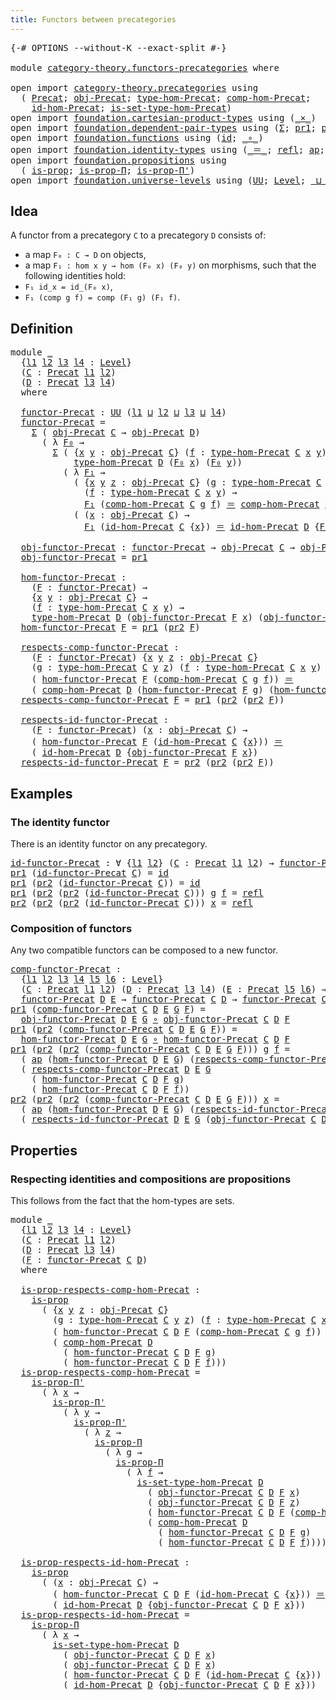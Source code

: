 ```yaml
---
title: Functors between precategories
---
```


<pre class="Agda"><a id="56" class="Symbol">{-#</a> <a id="60" class="Keyword">OPTIONS</a> <a id="68" class="Pragma">--without-K</a> <a id="80" class="Pragma">--exact-split</a> <a id="94" class="Symbol">#-}</a>

<a id="99" class="Keyword">module</a> <a id="106" href="category-theory.functors-precategories.html" class="Module">category-theory.functors-precategories</a> <a id="145" class="Keyword">where</a>

<a id="152" class="Keyword">open</a> <a id="157" class="Keyword">import</a> <a id="164" href="category-theory.precategories.html" class="Module">category-theory.precategories</a> <a id="194" class="Keyword">using</a>
  <a id="202" class="Symbol">(</a> <a id="204" href="category-theory.precategories.html#2237" class="Function">Precat</a><a id="210" class="Symbol">;</a> <a id="212" href="category-theory.precategories.html#2550" class="Function">obj-Precat</a><a id="222" class="Symbol">;</a> <a id="224" href="category-theory.precategories.html#2669" class="Function">type-hom-Precat</a><a id="239" class="Symbol">;</a> <a id="241" href="category-theory.precategories.html#3051" class="Function">comp-hom-Precat</a><a id="256" class="Symbol">;</a>
    <a id="262" href="category-theory.precategories.html#3826" class="Function">id-hom-Precat</a><a id="275" class="Symbol">;</a> <a id="277" href="category-theory.precategories.html#2767" class="Function">is-set-type-hom-Precat</a><a id="299" class="Symbol">)</a>
<a id="301" class="Keyword">open</a> <a id="306" class="Keyword">import</a> <a id="313" href="foundation.cartesian-product-types.html" class="Module">foundation.cartesian-product-types</a> <a id="348" class="Keyword">using</a> <a id="354" class="Symbol">(</a><a id="355" href="foundation-core.cartesian-product-types.html#590" class="Function Operator">_×_</a><a id="358" class="Symbol">)</a>
<a id="360" class="Keyword">open</a> <a id="365" class="Keyword">import</a> <a id="372" href="foundation.dependent-pair-types.html" class="Module">foundation.dependent-pair-types</a> <a id="404" class="Keyword">using</a> <a id="410" class="Symbol">(</a><a id="411" href="foundation-core.dependent-pair-types.html#515" class="Record">Σ</a><a id="412" class="Symbol">;</a> <a id="414" href="foundation-core.dependent-pair-types.html#605" class="Field">pr1</a><a id="417" class="Symbol">;</a> <a id="419" href="foundation-core.dependent-pair-types.html#617" class="Field">pr2</a><a id="422" class="Symbol">)</a>
<a id="424" class="Keyword">open</a> <a id="429" class="Keyword">import</a> <a id="436" href="foundation.functions.html" class="Module">foundation.functions</a> <a id="457" class="Keyword">using</a> <a id="463" class="Symbol">(</a><a id="464" href="foundation-core.functions.html#322" class="Function">id</a><a id="466" class="Symbol">;</a> <a id="468" href="foundation-core.functions.html#420" class="Function Operator">_∘_</a><a id="471" class="Symbol">)</a>
<a id="473" class="Keyword">open</a> <a id="478" class="Keyword">import</a> <a id="485" href="foundation.identity-types.html" class="Module">foundation.identity-types</a> <a id="511" class="Keyword">using</a> <a id="517" class="Symbol">(</a><a id="518" href="foundation-core.identity-types.html#1865" class="Function Operator">_＝_</a><a id="521" class="Symbol">;</a> <a id="523" href="foundation-core.identity-types.html#1820" class="InductiveConstructor">refl</a><a id="527" class="Symbol">;</a> <a id="529" href="foundation-core.identity-types.html#4003" class="Function">ap</a><a id="531" class="Symbol">;</a> <a id="533" href="foundation-core.identity-types.html#2425" class="Function Operator">_∙_</a><a id="536" class="Symbol">)</a>
<a id="538" class="Keyword">open</a> <a id="543" class="Keyword">import</a> <a id="550" href="foundation.propositions.html" class="Module">foundation.propositions</a> <a id="574" class="Keyword">using</a>
  <a id="582" class="Symbol">(</a> <a id="584" href="foundation-core.propositions.html#1309" class="Function">is-prop</a><a id="591" class="Symbol">;</a> <a id="593" href="foundation-core.propositions.html#6158" class="Function">is-prop-Π</a><a id="602" class="Symbol">;</a> <a id="604" href="foundation-core.propositions.html#6919" class="Function">is-prop-Π&#39;</a><a id="614" class="Symbol">)</a>
<a id="616" class="Keyword">open</a> <a id="621" class="Keyword">import</a> <a id="628" href="foundation.universe-levels.html" class="Module">foundation.universe-levels</a> <a id="655" class="Keyword">using</a> <a id="661" class="Symbol">(</a><a id="662" href="foundation-core.universe-levels.html#235" class="Primitive">UU</a><a id="664" class="Symbol">;</a> <a id="666" href="Agda.Primitive.html#597" class="Postulate">Level</a><a id="671" class="Symbol">;</a> <a id="673" href="Agda.Primitive.html#810" class="Primitive Operator">_⊔_</a><a id="676" class="Symbol">)</a>
</pre>
## Idea

A functor from a precategory `C` to a precategory `D` consists of:
- a map `F₀ : C → D` on objects,
- a map `F₁ : hom x y → hom (F₀ x) (F₀ y)` on morphisms,
such that the following identities hold:
- `F₁ id_x = id_(F₀ x)`,
- `F₁ (comp g f) = comp (F₁ g) (F₁ f)`.

## Definition

<pre class="Agda"><a id="979" class="Keyword">module</a> <a id="986" href="category-theory.functors-precategories.html#986" class="Module">_</a>
  <a id="990" class="Symbol">{</a><a id="991" href="category-theory.functors-precategories.html#991" class="Bound">l1</a> <a id="994" href="category-theory.functors-precategories.html#994" class="Bound">l2</a> <a id="997" href="category-theory.functors-precategories.html#997" class="Bound">l3</a> <a id="1000" href="category-theory.functors-precategories.html#1000" class="Bound">l4</a> <a id="1003" class="Symbol">:</a> <a id="1005" href="Agda.Primitive.html#597" class="Postulate">Level</a><a id="1010" class="Symbol">}</a>
  <a id="1014" class="Symbol">(</a><a id="1015" href="category-theory.functors-precategories.html#1015" class="Bound">C</a> <a id="1017" class="Symbol">:</a> <a id="1019" href="category-theory.precategories.html#2237" class="Function">Precat</a> <a id="1026" href="category-theory.functors-precategories.html#991" class="Bound">l1</a> <a id="1029" href="category-theory.functors-precategories.html#994" class="Bound">l2</a><a id="1031" class="Symbol">)</a>
  <a id="1035" class="Symbol">(</a><a id="1036" href="category-theory.functors-precategories.html#1036" class="Bound">D</a> <a id="1038" class="Symbol">:</a> <a id="1040" href="category-theory.precategories.html#2237" class="Function">Precat</a> <a id="1047" href="category-theory.functors-precategories.html#997" class="Bound">l3</a> <a id="1050" href="category-theory.functors-precategories.html#1000" class="Bound">l4</a><a id="1052" class="Symbol">)</a>
  <a id="1056" class="Keyword">where</a>

  <a id="1065" href="category-theory.functors-precategories.html#1065" class="Function">functor-Precat</a> <a id="1080" class="Symbol">:</a> <a id="1082" href="foundation-core.universe-levels.html#235" class="Primitive">UU</a> <a id="1085" class="Symbol">(</a><a id="1086" href="category-theory.functors-precategories.html#991" class="Bound">l1</a> <a id="1089" href="Agda.Primitive.html#810" class="Primitive Operator">⊔</a> <a id="1091" href="category-theory.functors-precategories.html#994" class="Bound">l2</a> <a id="1094" href="Agda.Primitive.html#810" class="Primitive Operator">⊔</a> <a id="1096" href="category-theory.functors-precategories.html#997" class="Bound">l3</a> <a id="1099" href="Agda.Primitive.html#810" class="Primitive Operator">⊔</a> <a id="1101" href="category-theory.functors-precategories.html#1000" class="Bound">l4</a><a id="1103" class="Symbol">)</a>
  <a id="1107" href="category-theory.functors-precategories.html#1065" class="Function">functor-Precat</a> <a id="1122" class="Symbol">=</a>
    <a id="1128" href="foundation-core.dependent-pair-types.html#515" class="Record">Σ</a> <a id="1130" class="Symbol">(</a> <a id="1132" href="category-theory.precategories.html#2550" class="Function">obj-Precat</a> <a id="1143" href="category-theory.functors-precategories.html#1015" class="Bound">C</a> <a id="1145" class="Symbol">→</a> <a id="1147" href="category-theory.precategories.html#2550" class="Function">obj-Precat</a> <a id="1158" href="category-theory.functors-precategories.html#1036" class="Bound">D</a><a id="1159" class="Symbol">)</a>
      <a id="1167" class="Symbol">(</a> <a id="1169" class="Symbol">λ</a> <a id="1171" href="category-theory.functors-precategories.html#1171" class="Bound">F₀</a> <a id="1174" class="Symbol">→</a>
        <a id="1184" href="foundation-core.dependent-pair-types.html#515" class="Record">Σ</a> <a id="1186" class="Symbol">(</a> <a id="1188" class="Symbol">{</a><a id="1189" href="category-theory.functors-precategories.html#1189" class="Bound">x</a> <a id="1191" href="category-theory.functors-precategories.html#1191" class="Bound">y</a> <a id="1193" class="Symbol">:</a> <a id="1195" href="category-theory.precategories.html#2550" class="Function">obj-Precat</a> <a id="1206" href="category-theory.functors-precategories.html#1015" class="Bound">C</a><a id="1207" class="Symbol">}</a> <a id="1209" class="Symbol">(</a><a id="1210" href="category-theory.functors-precategories.html#1210" class="Bound">f</a> <a id="1212" class="Symbol">:</a> <a id="1214" href="category-theory.precategories.html#2669" class="Function">type-hom-Precat</a> <a id="1230" href="category-theory.functors-precategories.html#1015" class="Bound">C</a> <a id="1232" href="category-theory.functors-precategories.html#1189" class="Bound">x</a> <a id="1234" href="category-theory.functors-precategories.html#1191" class="Bound">y</a><a id="1235" class="Symbol">)</a> <a id="1237" class="Symbol">→</a>
            <a id="1251" href="category-theory.precategories.html#2669" class="Function">type-hom-Precat</a> <a id="1267" href="category-theory.functors-precategories.html#1036" class="Bound">D</a> <a id="1269" class="Symbol">(</a><a id="1270" href="category-theory.functors-precategories.html#1171" class="Bound">F₀</a> <a id="1273" href="category-theory.functors-precategories.html#1189" class="Bound">x</a><a id="1274" class="Symbol">)</a> <a id="1276" class="Symbol">(</a><a id="1277" href="category-theory.functors-precategories.html#1171" class="Bound">F₀</a> <a id="1280" href="category-theory.functors-precategories.html#1191" class="Bound">y</a><a id="1281" class="Symbol">))</a>
          <a id="1294" class="Symbol">(</a> <a id="1296" class="Symbol">λ</a> <a id="1298" href="category-theory.functors-precategories.html#1298" class="Bound">F₁</a> <a id="1301" class="Symbol">→</a>
            <a id="1315" class="Symbol">(</a> <a id="1317" class="Symbol">{</a><a id="1318" href="category-theory.functors-precategories.html#1318" class="Bound">x</a> <a id="1320" href="category-theory.functors-precategories.html#1320" class="Bound">y</a> <a id="1322" href="category-theory.functors-precategories.html#1322" class="Bound">z</a> <a id="1324" class="Symbol">:</a> <a id="1326" href="category-theory.precategories.html#2550" class="Function">obj-Precat</a> <a id="1337" href="category-theory.functors-precategories.html#1015" class="Bound">C</a><a id="1338" class="Symbol">}</a> <a id="1340" class="Symbol">(</a><a id="1341" href="category-theory.functors-precategories.html#1341" class="Bound">g</a> <a id="1343" class="Symbol">:</a> <a id="1345" href="category-theory.precategories.html#2669" class="Function">type-hom-Precat</a> <a id="1361" href="category-theory.functors-precategories.html#1015" class="Bound">C</a> <a id="1363" href="category-theory.functors-precategories.html#1320" class="Bound">y</a> <a id="1365" href="category-theory.functors-precategories.html#1322" class="Bound">z</a><a id="1366" class="Symbol">)</a>
              <a id="1382" class="Symbol">(</a><a id="1383" href="category-theory.functors-precategories.html#1383" class="Bound">f</a> <a id="1385" class="Symbol">:</a> <a id="1387" href="category-theory.precategories.html#2669" class="Function">type-hom-Precat</a> <a id="1403" href="category-theory.functors-precategories.html#1015" class="Bound">C</a> <a id="1405" href="category-theory.functors-precategories.html#1318" class="Bound">x</a> <a id="1407" href="category-theory.functors-precategories.html#1320" class="Bound">y</a><a id="1408" class="Symbol">)</a> <a id="1410" class="Symbol">→</a>
              <a id="1426" href="category-theory.functors-precategories.html#1298" class="Bound">F₁</a> <a id="1429" class="Symbol">(</a><a id="1430" href="category-theory.precategories.html#3051" class="Function">comp-hom-Precat</a> <a id="1446" href="category-theory.functors-precategories.html#1015" class="Bound">C</a> <a id="1448" href="category-theory.functors-precategories.html#1341" class="Bound">g</a> <a id="1450" href="category-theory.functors-precategories.html#1383" class="Bound">f</a><a id="1451" class="Symbol">)</a> <a id="1453" href="foundation-core.identity-types.html#1865" class="Function Operator">＝</a> <a id="1455" href="category-theory.precategories.html#3051" class="Function">comp-hom-Precat</a> <a id="1471" href="category-theory.functors-precategories.html#1036" class="Bound">D</a> <a id="1473" class="Symbol">(</a><a id="1474" href="category-theory.functors-precategories.html#1298" class="Bound">F₁</a> <a id="1477" href="category-theory.functors-precategories.html#1341" class="Bound">g</a><a id="1478" class="Symbol">)</a> <a id="1480" class="Symbol">(</a><a id="1481" href="category-theory.functors-precategories.html#1298" class="Bound">F₁</a> <a id="1484" href="category-theory.functors-precategories.html#1383" class="Bound">f</a><a id="1485" class="Symbol">))</a> <a id="1488" href="foundation-core.cartesian-product-types.html#590" class="Function Operator">×</a>
            <a id="1502" class="Symbol">(</a> <a id="1504" class="Symbol">(</a><a id="1505" href="category-theory.functors-precategories.html#1505" class="Bound">x</a> <a id="1507" class="Symbol">:</a> <a id="1509" href="category-theory.precategories.html#2550" class="Function">obj-Precat</a> <a id="1520" href="category-theory.functors-precategories.html#1015" class="Bound">C</a><a id="1521" class="Symbol">)</a> <a id="1523" class="Symbol">→</a>
              <a id="1539" href="category-theory.functors-precategories.html#1298" class="Bound">F₁</a> <a id="1542" class="Symbol">(</a><a id="1543" href="category-theory.precategories.html#3826" class="Function">id-hom-Precat</a> <a id="1557" href="category-theory.functors-precategories.html#1015" class="Bound">C</a> <a id="1559" class="Symbol">{</a><a id="1560" href="category-theory.functors-precategories.html#1505" class="Bound">x</a><a id="1561" class="Symbol">})</a> <a id="1564" href="foundation-core.identity-types.html#1865" class="Function Operator">＝</a> <a id="1566" href="category-theory.precategories.html#3826" class="Function">id-hom-Precat</a> <a id="1580" href="category-theory.functors-precategories.html#1036" class="Bound">D</a> <a id="1582" class="Symbol">{</a><a id="1583" href="category-theory.functors-precategories.html#1171" class="Bound">F₀</a> <a id="1586" href="category-theory.functors-precategories.html#1505" class="Bound">x</a><a id="1587" class="Symbol">})))</a>

  <a id="1595" href="category-theory.functors-precategories.html#1595" class="Function">obj-functor-Precat</a> <a id="1614" class="Symbol">:</a> <a id="1616" href="category-theory.functors-precategories.html#1065" class="Function">functor-Precat</a> <a id="1631" class="Symbol">→</a> <a id="1633" href="category-theory.precategories.html#2550" class="Function">obj-Precat</a> <a id="1644" href="category-theory.functors-precategories.html#1015" class="Bound">C</a> <a id="1646" class="Symbol">→</a> <a id="1648" href="category-theory.precategories.html#2550" class="Function">obj-Precat</a> <a id="1659" href="category-theory.functors-precategories.html#1036" class="Bound">D</a>
  <a id="1663" href="category-theory.functors-precategories.html#1595" class="Function">obj-functor-Precat</a> <a id="1682" class="Symbol">=</a> <a id="1684" href="foundation-core.dependent-pair-types.html#605" class="Field">pr1</a>

  <a id="1691" href="category-theory.functors-precategories.html#1691" class="Function">hom-functor-Precat</a> <a id="1710" class="Symbol">:</a>
    <a id="1716" class="Symbol">(</a><a id="1717" href="category-theory.functors-precategories.html#1717" class="Bound">F</a> <a id="1719" class="Symbol">:</a> <a id="1721" href="category-theory.functors-precategories.html#1065" class="Function">functor-Precat</a><a id="1735" class="Symbol">)</a> <a id="1737" class="Symbol">→</a>
    <a id="1743" class="Symbol">{</a><a id="1744" href="category-theory.functors-precategories.html#1744" class="Bound">x</a> <a id="1746" href="category-theory.functors-precategories.html#1746" class="Bound">y</a> <a id="1748" class="Symbol">:</a> <a id="1750" href="category-theory.precategories.html#2550" class="Function">obj-Precat</a> <a id="1761" href="category-theory.functors-precategories.html#1015" class="Bound">C</a><a id="1762" class="Symbol">}</a> <a id="1764" class="Symbol">→</a>
    <a id="1770" class="Symbol">(</a><a id="1771" href="category-theory.functors-precategories.html#1771" class="Bound">f</a> <a id="1773" class="Symbol">:</a> <a id="1775" href="category-theory.precategories.html#2669" class="Function">type-hom-Precat</a> <a id="1791" href="category-theory.functors-precategories.html#1015" class="Bound">C</a> <a id="1793" href="category-theory.functors-precategories.html#1744" class="Bound">x</a> <a id="1795" href="category-theory.functors-precategories.html#1746" class="Bound">y</a><a id="1796" class="Symbol">)</a> <a id="1798" class="Symbol">→</a>
    <a id="1804" href="category-theory.precategories.html#2669" class="Function">type-hom-Precat</a> <a id="1820" href="category-theory.functors-precategories.html#1036" class="Bound">D</a> <a id="1822" class="Symbol">(</a><a id="1823" href="category-theory.functors-precategories.html#1595" class="Function">obj-functor-Precat</a> <a id="1842" href="category-theory.functors-precategories.html#1717" class="Bound">F</a> <a id="1844" href="category-theory.functors-precategories.html#1744" class="Bound">x</a><a id="1845" class="Symbol">)</a> <a id="1847" class="Symbol">(</a><a id="1848" href="category-theory.functors-precategories.html#1595" class="Function">obj-functor-Precat</a> <a id="1867" href="category-theory.functors-precategories.html#1717" class="Bound">F</a> <a id="1869" href="category-theory.functors-precategories.html#1746" class="Bound">y</a><a id="1870" class="Symbol">)</a>
  <a id="1874" href="category-theory.functors-precategories.html#1691" class="Function">hom-functor-Precat</a> <a id="1893" href="category-theory.functors-precategories.html#1893" class="Bound">F</a> <a id="1895" class="Symbol">=</a> <a id="1897" href="foundation-core.dependent-pair-types.html#605" class="Field">pr1</a> <a id="1901" class="Symbol">(</a><a id="1902" href="foundation-core.dependent-pair-types.html#617" class="Field">pr2</a> <a id="1906" href="category-theory.functors-precategories.html#1893" class="Bound">F</a><a id="1907" class="Symbol">)</a>

  <a id="1912" href="category-theory.functors-precategories.html#1912" class="Function">respects-comp-functor-Precat</a> <a id="1941" class="Symbol">:</a>
    <a id="1947" class="Symbol">(</a><a id="1948" href="category-theory.functors-precategories.html#1948" class="Bound">F</a> <a id="1950" class="Symbol">:</a> <a id="1952" href="category-theory.functors-precategories.html#1065" class="Function">functor-Precat</a><a id="1966" class="Symbol">)</a> <a id="1968" class="Symbol">{</a><a id="1969" href="category-theory.functors-precategories.html#1969" class="Bound">x</a> <a id="1971" href="category-theory.functors-precategories.html#1971" class="Bound">y</a> <a id="1973" href="category-theory.functors-precategories.html#1973" class="Bound">z</a> <a id="1975" class="Symbol">:</a> <a id="1977" href="category-theory.precategories.html#2550" class="Function">obj-Precat</a> <a id="1988" href="category-theory.functors-precategories.html#1015" class="Bound">C</a><a id="1989" class="Symbol">}</a>
    <a id="1995" class="Symbol">(</a><a id="1996" href="category-theory.functors-precategories.html#1996" class="Bound">g</a> <a id="1998" class="Symbol">:</a> <a id="2000" href="category-theory.precategories.html#2669" class="Function">type-hom-Precat</a> <a id="2016" href="category-theory.functors-precategories.html#1015" class="Bound">C</a> <a id="2018" href="category-theory.functors-precategories.html#1971" class="Bound">y</a> <a id="2020" href="category-theory.functors-precategories.html#1973" class="Bound">z</a><a id="2021" class="Symbol">)</a> <a id="2023" class="Symbol">(</a><a id="2024" href="category-theory.functors-precategories.html#2024" class="Bound">f</a> <a id="2026" class="Symbol">:</a> <a id="2028" href="category-theory.precategories.html#2669" class="Function">type-hom-Precat</a> <a id="2044" href="category-theory.functors-precategories.html#1015" class="Bound">C</a> <a id="2046" href="category-theory.functors-precategories.html#1969" class="Bound">x</a> <a id="2048" href="category-theory.functors-precategories.html#1971" class="Bound">y</a><a id="2049" class="Symbol">)</a> <a id="2051" class="Symbol">→</a>
    <a id="2057" class="Symbol">(</a> <a id="2059" href="category-theory.functors-precategories.html#1691" class="Function">hom-functor-Precat</a> <a id="2078" href="category-theory.functors-precategories.html#1948" class="Bound">F</a> <a id="2080" class="Symbol">(</a><a id="2081" href="category-theory.precategories.html#3051" class="Function">comp-hom-Precat</a> <a id="2097" href="category-theory.functors-precategories.html#1015" class="Bound">C</a> <a id="2099" href="category-theory.functors-precategories.html#1996" class="Bound">g</a> <a id="2101" href="category-theory.functors-precategories.html#2024" class="Bound">f</a><a id="2102" class="Symbol">))</a> <a id="2105" href="foundation-core.identity-types.html#1865" class="Function Operator">＝</a>
    <a id="2111" class="Symbol">(</a> <a id="2113" href="category-theory.precategories.html#3051" class="Function">comp-hom-Precat</a> <a id="2129" href="category-theory.functors-precategories.html#1036" class="Bound">D</a> <a id="2131" class="Symbol">(</a><a id="2132" href="category-theory.functors-precategories.html#1691" class="Function">hom-functor-Precat</a> <a id="2151" href="category-theory.functors-precategories.html#1948" class="Bound">F</a> <a id="2153" href="category-theory.functors-precategories.html#1996" class="Bound">g</a><a id="2154" class="Symbol">)</a> <a id="2156" class="Symbol">(</a><a id="2157" href="category-theory.functors-precategories.html#1691" class="Function">hom-functor-Precat</a> <a id="2176" href="category-theory.functors-precategories.html#1948" class="Bound">F</a> <a id="2178" href="category-theory.functors-precategories.html#2024" class="Bound">f</a><a id="2179" class="Symbol">))</a>
  <a id="2184" href="category-theory.functors-precategories.html#1912" class="Function">respects-comp-functor-Precat</a> <a id="2213" href="category-theory.functors-precategories.html#2213" class="Bound">F</a> <a id="2215" class="Symbol">=</a> <a id="2217" href="foundation-core.dependent-pair-types.html#605" class="Field">pr1</a> <a id="2221" class="Symbol">(</a><a id="2222" href="foundation-core.dependent-pair-types.html#617" class="Field">pr2</a> <a id="2226" class="Symbol">(</a><a id="2227" href="foundation-core.dependent-pair-types.html#617" class="Field">pr2</a> <a id="2231" href="category-theory.functors-precategories.html#2213" class="Bound">F</a><a id="2232" class="Symbol">))</a>

  <a id="2238" href="category-theory.functors-precategories.html#2238" class="Function">respects-id-functor-Precat</a> <a id="2265" class="Symbol">:</a>
    <a id="2271" class="Symbol">(</a><a id="2272" href="category-theory.functors-precategories.html#2272" class="Bound">F</a> <a id="2274" class="Symbol">:</a> <a id="2276" href="category-theory.functors-precategories.html#1065" class="Function">functor-Precat</a><a id="2290" class="Symbol">)</a> <a id="2292" class="Symbol">(</a><a id="2293" href="category-theory.functors-precategories.html#2293" class="Bound">x</a> <a id="2295" class="Symbol">:</a> <a id="2297" href="category-theory.precategories.html#2550" class="Function">obj-Precat</a> <a id="2308" href="category-theory.functors-precategories.html#1015" class="Bound">C</a><a id="2309" class="Symbol">)</a> <a id="2311" class="Symbol">→</a>
    <a id="2317" class="Symbol">(</a> <a id="2319" href="category-theory.functors-precategories.html#1691" class="Function">hom-functor-Precat</a> <a id="2338" href="category-theory.functors-precategories.html#2272" class="Bound">F</a> <a id="2340" class="Symbol">(</a><a id="2341" href="category-theory.precategories.html#3826" class="Function">id-hom-Precat</a> <a id="2355" href="category-theory.functors-precategories.html#1015" class="Bound">C</a> <a id="2357" class="Symbol">{</a><a id="2358" href="category-theory.functors-precategories.html#2293" class="Bound">x</a><a id="2359" class="Symbol">}))</a> <a id="2363" href="foundation-core.identity-types.html#1865" class="Function Operator">＝</a>
    <a id="2369" class="Symbol">(</a> <a id="2371" href="category-theory.precategories.html#3826" class="Function">id-hom-Precat</a> <a id="2385" href="category-theory.functors-precategories.html#1036" class="Bound">D</a> <a id="2387" class="Symbol">{</a><a id="2388" href="category-theory.functors-precategories.html#1595" class="Function">obj-functor-Precat</a> <a id="2407" href="category-theory.functors-precategories.html#2272" class="Bound">F</a> <a id="2409" href="category-theory.functors-precategories.html#2293" class="Bound">x</a><a id="2410" class="Symbol">})</a>
  <a id="2415" href="category-theory.functors-precategories.html#2238" class="Function">respects-id-functor-Precat</a> <a id="2442" href="category-theory.functors-precategories.html#2442" class="Bound">F</a> <a id="2444" class="Symbol">=</a> <a id="2446" href="foundation-core.dependent-pair-types.html#617" class="Field">pr2</a> <a id="2450" class="Symbol">(</a><a id="2451" href="foundation-core.dependent-pair-types.html#617" class="Field">pr2</a> <a id="2455" class="Symbol">(</a><a id="2456" href="foundation-core.dependent-pair-types.html#617" class="Field">pr2</a> <a id="2460" href="category-theory.functors-precategories.html#2442" class="Bound">F</a><a id="2461" class="Symbol">))</a>
</pre>
## Examples

### The identity functor

There is an identity functor on any precategory.

<pre class="Agda"><a id="id-functor-Precat"></a><a id="2566" href="category-theory.functors-precategories.html#2566" class="Function">id-functor-Precat</a> <a id="2584" class="Symbol">:</a> <a id="2586" class="Symbol">∀</a> <a id="2588" class="Symbol">{</a><a id="2589" href="category-theory.functors-precategories.html#2589" class="Bound">l1</a> <a id="2592" href="category-theory.functors-precategories.html#2592" class="Bound">l2</a><a id="2594" class="Symbol">}</a> <a id="2596" class="Symbol">(</a><a id="2597" href="category-theory.functors-precategories.html#2597" class="Bound">C</a> <a id="2599" class="Symbol">:</a> <a id="2601" href="category-theory.precategories.html#2237" class="Function">Precat</a> <a id="2608" href="category-theory.functors-precategories.html#2589" class="Bound">l1</a> <a id="2611" href="category-theory.functors-precategories.html#2592" class="Bound">l2</a><a id="2613" class="Symbol">)</a> <a id="2615" class="Symbol">→</a> <a id="2617" href="category-theory.functors-precategories.html#1065" class="Function">functor-Precat</a> <a id="2632" href="category-theory.functors-precategories.html#2597" class="Bound">C</a> <a id="2634" href="category-theory.functors-precategories.html#2597" class="Bound">C</a>
<a id="2636" href="foundation-core.dependent-pair-types.html#605" class="Field">pr1</a> <a id="2640" class="Symbol">(</a><a id="2641" href="category-theory.functors-precategories.html#2566" class="Function">id-functor-Precat</a> <a id="2659" href="category-theory.functors-precategories.html#2659" class="Bound">C</a><a id="2660" class="Symbol">)</a> <a id="2662" class="Symbol">=</a> <a id="2664" href="foundation-core.functions.html#322" class="Function">id</a>
<a id="2667" href="foundation-core.dependent-pair-types.html#605" class="Field">pr1</a> <a id="2671" class="Symbol">(</a><a id="2672" href="foundation-core.dependent-pair-types.html#617" class="Field">pr2</a> <a id="2676" class="Symbol">(</a><a id="2677" href="category-theory.functors-precategories.html#2566" class="Function">id-functor-Precat</a> <a id="2695" href="category-theory.functors-precategories.html#2695" class="Bound">C</a><a id="2696" class="Symbol">))</a> <a id="2699" class="Symbol">=</a> <a id="2701" href="foundation-core.functions.html#322" class="Function">id</a>
<a id="2704" href="foundation-core.dependent-pair-types.html#605" class="Field">pr1</a> <a id="2708" class="Symbol">(</a><a id="2709" href="foundation-core.dependent-pair-types.html#617" class="Field">pr2</a> <a id="2713" class="Symbol">(</a><a id="2714" href="foundation-core.dependent-pair-types.html#617" class="Field">pr2</a> <a id="2718" class="Symbol">(</a><a id="2719" href="category-theory.functors-precategories.html#2566" class="Function">id-functor-Precat</a> <a id="2737" href="category-theory.functors-precategories.html#2737" class="Bound">C</a><a id="2738" class="Symbol">)))</a> <a id="2742" href="category-theory.functors-precategories.html#2742" class="Bound">g</a> <a id="2744" href="category-theory.functors-precategories.html#2744" class="Bound">f</a> <a id="2746" class="Symbol">=</a> <a id="2748" href="foundation-core.identity-types.html#1820" class="InductiveConstructor">refl</a>
<a id="2753" href="foundation-core.dependent-pair-types.html#617" class="Field">pr2</a> <a id="2757" class="Symbol">(</a><a id="2758" href="foundation-core.dependent-pair-types.html#617" class="Field">pr2</a> <a id="2762" class="Symbol">(</a><a id="2763" href="foundation-core.dependent-pair-types.html#617" class="Field">pr2</a> <a id="2767" class="Symbol">(</a><a id="2768" href="category-theory.functors-precategories.html#2566" class="Function">id-functor-Precat</a> <a id="2786" href="category-theory.functors-precategories.html#2786" class="Bound">C</a><a id="2787" class="Symbol">)))</a> <a id="2791" href="category-theory.functors-precategories.html#2791" class="Bound">x</a> <a id="2793" class="Symbol">=</a> <a id="2795" href="foundation-core.identity-types.html#1820" class="InductiveConstructor">refl</a>
</pre>
### Composition of functors

Any two compatible functors can be composed to a new functor.

<pre class="Agda"><a id="comp-functor-Precat"></a><a id="2905" href="category-theory.functors-precategories.html#2905" class="Function">comp-functor-Precat</a> <a id="2925" class="Symbol">:</a>
  <a id="2929" class="Symbol">{</a><a id="2930" href="category-theory.functors-precategories.html#2930" class="Bound">l1</a> <a id="2933" href="category-theory.functors-precategories.html#2933" class="Bound">l2</a> <a id="2936" href="category-theory.functors-precategories.html#2936" class="Bound">l3</a> <a id="2939" href="category-theory.functors-precategories.html#2939" class="Bound">l4</a> <a id="2942" href="category-theory.functors-precategories.html#2942" class="Bound">l5</a> <a id="2945" href="category-theory.functors-precategories.html#2945" class="Bound">l6</a> <a id="2948" class="Symbol">:</a> <a id="2950" href="Agda.Primitive.html#597" class="Postulate">Level</a><a id="2955" class="Symbol">}</a>
  <a id="2959" class="Symbol">(</a><a id="2960" href="category-theory.functors-precategories.html#2960" class="Bound">C</a> <a id="2962" class="Symbol">:</a> <a id="2964" href="category-theory.precategories.html#2237" class="Function">Precat</a> <a id="2971" href="category-theory.functors-precategories.html#2930" class="Bound">l1</a> <a id="2974" href="category-theory.functors-precategories.html#2933" class="Bound">l2</a><a id="2976" class="Symbol">)</a> <a id="2978" class="Symbol">(</a><a id="2979" href="category-theory.functors-precategories.html#2979" class="Bound">D</a> <a id="2981" class="Symbol">:</a> <a id="2983" href="category-theory.precategories.html#2237" class="Function">Precat</a> <a id="2990" href="category-theory.functors-precategories.html#2936" class="Bound">l3</a> <a id="2993" href="category-theory.functors-precategories.html#2939" class="Bound">l4</a><a id="2995" class="Symbol">)</a> <a id="2997" class="Symbol">(</a><a id="2998" href="category-theory.functors-precategories.html#2998" class="Bound">E</a> <a id="3000" class="Symbol">:</a> <a id="3002" href="category-theory.precategories.html#2237" class="Function">Precat</a> <a id="3009" href="category-theory.functors-precategories.html#2942" class="Bound">l5</a> <a id="3012" href="category-theory.functors-precategories.html#2945" class="Bound">l6</a><a id="3014" class="Symbol">)</a> <a id="3016" class="Symbol">→</a>
  <a id="3020" href="category-theory.functors-precategories.html#1065" class="Function">functor-Precat</a> <a id="3035" href="category-theory.functors-precategories.html#2979" class="Bound">D</a> <a id="3037" href="category-theory.functors-precategories.html#2998" class="Bound">E</a> <a id="3039" class="Symbol">→</a> <a id="3041" href="category-theory.functors-precategories.html#1065" class="Function">functor-Precat</a> <a id="3056" href="category-theory.functors-precategories.html#2960" class="Bound">C</a> <a id="3058" href="category-theory.functors-precategories.html#2979" class="Bound">D</a> <a id="3060" class="Symbol">→</a> <a id="3062" href="category-theory.functors-precategories.html#1065" class="Function">functor-Precat</a> <a id="3077" href="category-theory.functors-precategories.html#2960" class="Bound">C</a> <a id="3079" href="category-theory.functors-precategories.html#2998" class="Bound">E</a>
<a id="3081" href="foundation-core.dependent-pair-types.html#605" class="Field">pr1</a> <a id="3085" class="Symbol">(</a><a id="3086" href="category-theory.functors-precategories.html#2905" class="Function">comp-functor-Precat</a> <a id="3106" href="category-theory.functors-precategories.html#3106" class="Bound">C</a> <a id="3108" href="category-theory.functors-precategories.html#3108" class="Bound">D</a> <a id="3110" href="category-theory.functors-precategories.html#3110" class="Bound">E</a> <a id="3112" href="category-theory.functors-precategories.html#3112" class="Bound">G</a> <a id="3114" href="category-theory.functors-precategories.html#3114" class="Bound">F</a><a id="3115" class="Symbol">)</a> <a id="3117" class="Symbol">=</a>
  <a id="3121" href="category-theory.functors-precategories.html#1595" class="Function">obj-functor-Precat</a> <a id="3140" href="category-theory.functors-precategories.html#3108" class="Bound">D</a> <a id="3142" href="category-theory.functors-precategories.html#3110" class="Bound">E</a> <a id="3144" href="category-theory.functors-precategories.html#3112" class="Bound">G</a> <a id="3146" href="foundation-core.functions.html#420" class="Function Operator">∘</a> <a id="3148" href="category-theory.functors-precategories.html#1595" class="Function">obj-functor-Precat</a> <a id="3167" href="category-theory.functors-precategories.html#3106" class="Bound">C</a> <a id="3169" href="category-theory.functors-precategories.html#3108" class="Bound">D</a> <a id="3171" href="category-theory.functors-precategories.html#3114" class="Bound">F</a>
<a id="3173" href="foundation-core.dependent-pair-types.html#605" class="Field">pr1</a> <a id="3177" class="Symbol">(</a><a id="3178" href="foundation-core.dependent-pair-types.html#617" class="Field">pr2</a> <a id="3182" class="Symbol">(</a><a id="3183" href="category-theory.functors-precategories.html#2905" class="Function">comp-functor-Precat</a> <a id="3203" href="category-theory.functors-precategories.html#3203" class="Bound">C</a> <a id="3205" href="category-theory.functors-precategories.html#3205" class="Bound">D</a> <a id="3207" href="category-theory.functors-precategories.html#3207" class="Bound">E</a> <a id="3209" href="category-theory.functors-precategories.html#3209" class="Bound">G</a> <a id="3211" href="category-theory.functors-precategories.html#3211" class="Bound">F</a><a id="3212" class="Symbol">))</a> <a id="3215" class="Symbol">=</a>
  <a id="3219" href="category-theory.functors-precategories.html#1691" class="Function">hom-functor-Precat</a> <a id="3238" href="category-theory.functors-precategories.html#3205" class="Bound">D</a> <a id="3240" href="category-theory.functors-precategories.html#3207" class="Bound">E</a> <a id="3242" href="category-theory.functors-precategories.html#3209" class="Bound">G</a> <a id="3244" href="foundation-core.functions.html#420" class="Function Operator">∘</a> <a id="3246" href="category-theory.functors-precategories.html#1691" class="Function">hom-functor-Precat</a> <a id="3265" href="category-theory.functors-precategories.html#3203" class="Bound">C</a> <a id="3267" href="category-theory.functors-precategories.html#3205" class="Bound">D</a> <a id="3269" href="category-theory.functors-precategories.html#3211" class="Bound">F</a>
<a id="3271" href="foundation-core.dependent-pair-types.html#605" class="Field">pr1</a> <a id="3275" class="Symbol">(</a><a id="3276" href="foundation-core.dependent-pair-types.html#617" class="Field">pr2</a> <a id="3280" class="Symbol">(</a><a id="3281" href="foundation-core.dependent-pair-types.html#617" class="Field">pr2</a> <a id="3285" class="Symbol">(</a><a id="3286" href="category-theory.functors-precategories.html#2905" class="Function">comp-functor-Precat</a> <a id="3306" href="category-theory.functors-precategories.html#3306" class="Bound">C</a> <a id="3308" href="category-theory.functors-precategories.html#3308" class="Bound">D</a> <a id="3310" href="category-theory.functors-precategories.html#3310" class="Bound">E</a> <a id="3312" href="category-theory.functors-precategories.html#3312" class="Bound">G</a> <a id="3314" href="category-theory.functors-precategories.html#3314" class="Bound">F</a><a id="3315" class="Symbol">)))</a> <a id="3319" href="category-theory.functors-precategories.html#3319" class="Bound">g</a> <a id="3321" href="category-theory.functors-precategories.html#3321" class="Bound">f</a> <a id="3323" class="Symbol">=</a>
  <a id="3327" class="Symbol">(</a> <a id="3329" href="foundation-core.identity-types.html#4003" class="Function">ap</a> <a id="3332" class="Symbol">(</a><a id="3333" href="category-theory.functors-precategories.html#1691" class="Function">hom-functor-Precat</a> <a id="3352" href="category-theory.functors-precategories.html#3308" class="Bound">D</a> <a id="3354" href="category-theory.functors-precategories.html#3310" class="Bound">E</a> <a id="3356" href="category-theory.functors-precategories.html#3312" class="Bound">G</a><a id="3357" class="Symbol">)</a> <a id="3359" class="Symbol">(</a><a id="3360" href="category-theory.functors-precategories.html#1912" class="Function">respects-comp-functor-Precat</a> <a id="3389" href="category-theory.functors-precategories.html#3306" class="Bound">C</a> <a id="3391" href="category-theory.functors-precategories.html#3308" class="Bound">D</a> <a id="3393" href="category-theory.functors-precategories.html#3314" class="Bound">F</a> <a id="3395" href="category-theory.functors-precategories.html#3319" class="Bound">g</a> <a id="3397" href="category-theory.functors-precategories.html#3321" class="Bound">f</a><a id="3398" class="Symbol">))</a> <a id="3401" href="foundation-core.identity-types.html#2425" class="Function Operator">∙</a>
  <a id="3405" class="Symbol">(</a> <a id="3407" href="category-theory.functors-precategories.html#1912" class="Function">respects-comp-functor-Precat</a> <a id="3436" href="category-theory.functors-precategories.html#3308" class="Bound">D</a> <a id="3438" href="category-theory.functors-precategories.html#3310" class="Bound">E</a> <a id="3440" href="category-theory.functors-precategories.html#3312" class="Bound">G</a>
    <a id="3446" class="Symbol">(</a> <a id="3448" href="category-theory.functors-precategories.html#1691" class="Function">hom-functor-Precat</a> <a id="3467" href="category-theory.functors-precategories.html#3306" class="Bound">C</a> <a id="3469" href="category-theory.functors-precategories.html#3308" class="Bound">D</a> <a id="3471" href="category-theory.functors-precategories.html#3314" class="Bound">F</a> <a id="3473" href="category-theory.functors-precategories.html#3319" class="Bound">g</a><a id="3474" class="Symbol">)</a>
    <a id="3480" class="Symbol">(</a> <a id="3482" href="category-theory.functors-precategories.html#1691" class="Function">hom-functor-Precat</a> <a id="3501" href="category-theory.functors-precategories.html#3306" class="Bound">C</a> <a id="3503" href="category-theory.functors-precategories.html#3308" class="Bound">D</a> <a id="3505" href="category-theory.functors-precategories.html#3314" class="Bound">F</a> <a id="3507" href="category-theory.functors-precategories.html#3321" class="Bound">f</a><a id="3508" class="Symbol">))</a>
<a id="3511" href="foundation-core.dependent-pair-types.html#617" class="Field">pr2</a> <a id="3515" class="Symbol">(</a><a id="3516" href="foundation-core.dependent-pair-types.html#617" class="Field">pr2</a> <a id="3520" class="Symbol">(</a><a id="3521" href="foundation-core.dependent-pair-types.html#617" class="Field">pr2</a> <a id="3525" class="Symbol">(</a><a id="3526" href="category-theory.functors-precategories.html#2905" class="Function">comp-functor-Precat</a> <a id="3546" href="category-theory.functors-precategories.html#3546" class="Bound">C</a> <a id="3548" href="category-theory.functors-precategories.html#3548" class="Bound">D</a> <a id="3550" href="category-theory.functors-precategories.html#3550" class="Bound">E</a> <a id="3552" href="category-theory.functors-precategories.html#3552" class="Bound">G</a> <a id="3554" href="category-theory.functors-precategories.html#3554" class="Bound">F</a><a id="3555" class="Symbol">)))</a> <a id="3559" href="category-theory.functors-precategories.html#3559" class="Bound">x</a> <a id="3561" class="Symbol">=</a>
  <a id="3565" class="Symbol">(</a> <a id="3567" href="foundation-core.identity-types.html#4003" class="Function">ap</a> <a id="3570" class="Symbol">(</a><a id="3571" href="category-theory.functors-precategories.html#1691" class="Function">hom-functor-Precat</a> <a id="3590" href="category-theory.functors-precategories.html#3548" class="Bound">D</a> <a id="3592" href="category-theory.functors-precategories.html#3550" class="Bound">E</a> <a id="3594" href="category-theory.functors-precategories.html#3552" class="Bound">G</a><a id="3595" class="Symbol">)</a> <a id="3597" class="Symbol">(</a><a id="3598" href="category-theory.functors-precategories.html#2238" class="Function">respects-id-functor-Precat</a> <a id="3625" href="category-theory.functors-precategories.html#3546" class="Bound">C</a> <a id="3627" href="category-theory.functors-precategories.html#3548" class="Bound">D</a> <a id="3629" href="category-theory.functors-precategories.html#3554" class="Bound">F</a> <a id="3631" href="category-theory.functors-precategories.html#3559" class="Bound">x</a><a id="3632" class="Symbol">))</a> <a id="3635" href="foundation-core.identity-types.html#2425" class="Function Operator">∙</a>
  <a id="3639" class="Symbol">(</a> <a id="3641" href="category-theory.functors-precategories.html#2238" class="Function">respects-id-functor-Precat</a> <a id="3668" href="category-theory.functors-precategories.html#3548" class="Bound">D</a> <a id="3670" href="category-theory.functors-precategories.html#3550" class="Bound">E</a> <a id="3672" href="category-theory.functors-precategories.html#3552" class="Bound">G</a> <a id="3674" class="Symbol">(</a><a id="3675" href="category-theory.functors-precategories.html#1595" class="Function">obj-functor-Precat</a> <a id="3694" href="category-theory.functors-precategories.html#3546" class="Bound">C</a> <a id="3696" href="category-theory.functors-precategories.html#3548" class="Bound">D</a> <a id="3698" href="category-theory.functors-precategories.html#3554" class="Bound">F</a> <a id="3700" href="category-theory.functors-precategories.html#3559" class="Bound">x</a><a id="3701" class="Symbol">))</a>
</pre>
## Properties

### Respecting identities and compositions are propositions

This follows from the fact that the hom-types are sets.

<pre class="Agda"><a id="3850" class="Keyword">module</a> <a id="3857" href="category-theory.functors-precategories.html#3857" class="Module">_</a>
  <a id="3861" class="Symbol">{</a><a id="3862" href="category-theory.functors-precategories.html#3862" class="Bound">l1</a> <a id="3865" href="category-theory.functors-precategories.html#3865" class="Bound">l2</a> <a id="3868" href="category-theory.functors-precategories.html#3868" class="Bound">l3</a> <a id="3871" href="category-theory.functors-precategories.html#3871" class="Bound">l4</a> <a id="3874" class="Symbol">:</a> <a id="3876" href="Agda.Primitive.html#597" class="Postulate">Level</a><a id="3881" class="Symbol">}</a>
  <a id="3885" class="Symbol">(</a><a id="3886" href="category-theory.functors-precategories.html#3886" class="Bound">C</a> <a id="3888" class="Symbol">:</a> <a id="3890" href="category-theory.precategories.html#2237" class="Function">Precat</a> <a id="3897" href="category-theory.functors-precategories.html#3862" class="Bound">l1</a> <a id="3900" href="category-theory.functors-precategories.html#3865" class="Bound">l2</a><a id="3902" class="Symbol">)</a>
  <a id="3906" class="Symbol">(</a><a id="3907" href="category-theory.functors-precategories.html#3907" class="Bound">D</a> <a id="3909" class="Symbol">:</a> <a id="3911" href="category-theory.precategories.html#2237" class="Function">Precat</a> <a id="3918" href="category-theory.functors-precategories.html#3868" class="Bound">l3</a> <a id="3921" href="category-theory.functors-precategories.html#3871" class="Bound">l4</a><a id="3923" class="Symbol">)</a>
  <a id="3927" class="Symbol">(</a><a id="3928" href="category-theory.functors-precategories.html#3928" class="Bound">F</a> <a id="3930" class="Symbol">:</a> <a id="3932" href="category-theory.functors-precategories.html#1065" class="Function">functor-Precat</a> <a id="3947" href="category-theory.functors-precategories.html#3886" class="Bound">C</a> <a id="3949" href="category-theory.functors-precategories.html#3907" class="Bound">D</a><a id="3950" class="Symbol">)</a>
  <a id="3954" class="Keyword">where</a>

  <a id="3963" href="category-theory.functors-precategories.html#3963" class="Function">is-prop-respects-comp-hom-Precat</a> <a id="3996" class="Symbol">:</a>
    <a id="4002" href="foundation-core.propositions.html#1309" class="Function">is-prop</a>
      <a id="4016" class="Symbol">(</a> <a id="4018" class="Symbol">{</a><a id="4019" href="category-theory.functors-precategories.html#4019" class="Bound">x</a> <a id="4021" href="category-theory.functors-precategories.html#4021" class="Bound">y</a> <a id="4023" href="category-theory.functors-precategories.html#4023" class="Bound">z</a> <a id="4025" class="Symbol">:</a> <a id="4027" href="category-theory.precategories.html#2550" class="Function">obj-Precat</a> <a id="4038" href="category-theory.functors-precategories.html#3886" class="Bound">C</a><a id="4039" class="Symbol">}</a>
        <a id="4049" class="Symbol">(</a><a id="4050" href="category-theory.functors-precategories.html#4050" class="Bound">g</a> <a id="4052" class="Symbol">:</a> <a id="4054" href="category-theory.precategories.html#2669" class="Function">type-hom-Precat</a> <a id="4070" href="category-theory.functors-precategories.html#3886" class="Bound">C</a> <a id="4072" href="category-theory.functors-precategories.html#4021" class="Bound">y</a> <a id="4074" href="category-theory.functors-precategories.html#4023" class="Bound">z</a><a id="4075" class="Symbol">)</a> <a id="4077" class="Symbol">(</a><a id="4078" href="category-theory.functors-precategories.html#4078" class="Bound">f</a> <a id="4080" class="Symbol">:</a> <a id="4082" href="category-theory.precategories.html#2669" class="Function">type-hom-Precat</a> <a id="4098" href="category-theory.functors-precategories.html#3886" class="Bound">C</a> <a id="4100" href="category-theory.functors-precategories.html#4019" class="Bound">x</a> <a id="4102" href="category-theory.functors-precategories.html#4021" class="Bound">y</a><a id="4103" class="Symbol">)</a> <a id="4105" class="Symbol">→</a>
        <a id="4115" class="Symbol">(</a> <a id="4117" href="category-theory.functors-precategories.html#1691" class="Function">hom-functor-Precat</a> <a id="4136" href="category-theory.functors-precategories.html#3886" class="Bound">C</a> <a id="4138" href="category-theory.functors-precategories.html#3907" class="Bound">D</a> <a id="4140" href="category-theory.functors-precategories.html#3928" class="Bound">F</a> <a id="4142" class="Symbol">(</a><a id="4143" href="category-theory.precategories.html#3051" class="Function">comp-hom-Precat</a> <a id="4159" href="category-theory.functors-precategories.html#3886" class="Bound">C</a> <a id="4161" href="category-theory.functors-precategories.html#4050" class="Bound">g</a> <a id="4163" href="category-theory.functors-precategories.html#4078" class="Bound">f</a><a id="4164" class="Symbol">))</a> <a id="4167" href="foundation-core.identity-types.html#1865" class="Function Operator">＝</a>
        <a id="4177" class="Symbol">(</a> <a id="4179" href="category-theory.precategories.html#3051" class="Function">comp-hom-Precat</a> <a id="4195" href="category-theory.functors-precategories.html#3907" class="Bound">D</a>
          <a id="4207" class="Symbol">(</a> <a id="4209" href="category-theory.functors-precategories.html#1691" class="Function">hom-functor-Precat</a> <a id="4228" href="category-theory.functors-precategories.html#3886" class="Bound">C</a> <a id="4230" href="category-theory.functors-precategories.html#3907" class="Bound">D</a> <a id="4232" href="category-theory.functors-precategories.html#3928" class="Bound">F</a> <a id="4234" href="category-theory.functors-precategories.html#4050" class="Bound">g</a><a id="4235" class="Symbol">)</a>
          <a id="4247" class="Symbol">(</a> <a id="4249" href="category-theory.functors-precategories.html#1691" class="Function">hom-functor-Precat</a> <a id="4268" href="category-theory.functors-precategories.html#3886" class="Bound">C</a> <a id="4270" href="category-theory.functors-precategories.html#3907" class="Bound">D</a> <a id="4272" href="category-theory.functors-precategories.html#3928" class="Bound">F</a> <a id="4274" href="category-theory.functors-precategories.html#4078" class="Bound">f</a><a id="4275" class="Symbol">)))</a>
  <a id="4281" href="category-theory.functors-precategories.html#3963" class="Function">is-prop-respects-comp-hom-Precat</a> <a id="4314" class="Symbol">=</a>
    <a id="4320" href="foundation-core.propositions.html#6919" class="Function">is-prop-Π&#39;</a>
      <a id="4337" class="Symbol">(</a> <a id="4339" class="Symbol">λ</a> <a id="4341" href="category-theory.functors-precategories.html#4341" class="Bound">x</a> <a id="4343" class="Symbol">→</a>
        <a id="4353" href="foundation-core.propositions.html#6919" class="Function">is-prop-Π&#39;</a>
          <a id="4374" class="Symbol">(</a> <a id="4376" class="Symbol">λ</a> <a id="4378" href="category-theory.functors-precategories.html#4378" class="Bound">y</a> <a id="4380" class="Symbol">→</a>
            <a id="4394" href="foundation-core.propositions.html#6919" class="Function">is-prop-Π&#39;</a>
              <a id="4419" class="Symbol">(</a> <a id="4421" class="Symbol">λ</a> <a id="4423" href="category-theory.functors-precategories.html#4423" class="Bound">z</a> <a id="4425" class="Symbol">→</a>
                <a id="4443" href="foundation-core.propositions.html#6158" class="Function">is-prop-Π</a>
                  <a id="4471" class="Symbol">(</a> <a id="4473" class="Symbol">λ</a> <a id="4475" href="category-theory.functors-precategories.html#4475" class="Bound">g</a> <a id="4477" class="Symbol">→</a>
                    <a id="4499" href="foundation-core.propositions.html#6158" class="Function">is-prop-Π</a>
                      <a id="4531" class="Symbol">(</a> <a id="4533" class="Symbol">λ</a> <a id="4535" href="category-theory.functors-precategories.html#4535" class="Bound">f</a> <a id="4537" class="Symbol">→</a>
                        <a id="4563" href="category-theory.precategories.html#2767" class="Function">is-set-type-hom-Precat</a> <a id="4586" href="category-theory.functors-precategories.html#3907" class="Bound">D</a>
                          <a id="4614" class="Symbol">(</a> <a id="4616" href="category-theory.functors-precategories.html#1595" class="Function">obj-functor-Precat</a> <a id="4635" href="category-theory.functors-precategories.html#3886" class="Bound">C</a> <a id="4637" href="category-theory.functors-precategories.html#3907" class="Bound">D</a> <a id="4639" href="category-theory.functors-precategories.html#3928" class="Bound">F</a> <a id="4641" href="category-theory.functors-precategories.html#4341" class="Bound">x</a><a id="4642" class="Symbol">)</a>
                          <a id="4670" class="Symbol">(</a> <a id="4672" href="category-theory.functors-precategories.html#1595" class="Function">obj-functor-Precat</a> <a id="4691" href="category-theory.functors-precategories.html#3886" class="Bound">C</a> <a id="4693" href="category-theory.functors-precategories.html#3907" class="Bound">D</a> <a id="4695" href="category-theory.functors-precategories.html#3928" class="Bound">F</a> <a id="4697" href="category-theory.functors-precategories.html#4423" class="Bound">z</a><a id="4698" class="Symbol">)</a>
                          <a id="4726" class="Symbol">(</a> <a id="4728" href="category-theory.functors-precategories.html#1691" class="Function">hom-functor-Precat</a> <a id="4747" href="category-theory.functors-precategories.html#3886" class="Bound">C</a> <a id="4749" href="category-theory.functors-precategories.html#3907" class="Bound">D</a> <a id="4751" href="category-theory.functors-precategories.html#3928" class="Bound">F</a> <a id="4753" class="Symbol">(</a><a id="4754" href="category-theory.precategories.html#3051" class="Function">comp-hom-Precat</a> <a id="4770" href="category-theory.functors-precategories.html#3886" class="Bound">C</a> <a id="4772" href="category-theory.functors-precategories.html#4475" class="Bound">g</a> <a id="4774" href="category-theory.functors-precategories.html#4535" class="Bound">f</a><a id="4775" class="Symbol">))</a>
                          <a id="4804" class="Symbol">(</a> <a id="4806" href="category-theory.precategories.html#3051" class="Function">comp-hom-Precat</a> <a id="4822" href="category-theory.functors-precategories.html#3907" class="Bound">D</a>
                            <a id="4852" class="Symbol">(</a> <a id="4854" href="category-theory.functors-precategories.html#1691" class="Function">hom-functor-Precat</a> <a id="4873" href="category-theory.functors-precategories.html#3886" class="Bound">C</a> <a id="4875" href="category-theory.functors-precategories.html#3907" class="Bound">D</a> <a id="4877" href="category-theory.functors-precategories.html#3928" class="Bound">F</a> <a id="4879" href="category-theory.functors-precategories.html#4475" class="Bound">g</a><a id="4880" class="Symbol">)</a>
                            <a id="4910" class="Symbol">(</a> <a id="4912" href="category-theory.functors-precategories.html#1691" class="Function">hom-functor-Precat</a> <a id="4931" href="category-theory.functors-precategories.html#3886" class="Bound">C</a> <a id="4933" href="category-theory.functors-precategories.html#3907" class="Bound">D</a> <a id="4935" href="category-theory.functors-precategories.html#3928" class="Bound">F</a> <a id="4937" href="category-theory.functors-precategories.html#4535" class="Bound">f</a><a id="4938" class="Symbol">)))))))</a>

  <a id="4949" href="category-theory.functors-precategories.html#4949" class="Function">is-prop-respects-id-hom-Precat</a> <a id="4980" class="Symbol">:</a>
    <a id="4986" href="foundation-core.propositions.html#1309" class="Function">is-prop</a>
      <a id="5000" class="Symbol">(</a> <a id="5002" class="Symbol">(</a><a id="5003" href="category-theory.functors-precategories.html#5003" class="Bound">x</a> <a id="5005" class="Symbol">:</a> <a id="5007" href="category-theory.precategories.html#2550" class="Function">obj-Precat</a> <a id="5018" href="category-theory.functors-precategories.html#3886" class="Bound">C</a><a id="5019" class="Symbol">)</a> <a id="5021" class="Symbol">→</a>
        <a id="5031" class="Symbol">(</a> <a id="5033" href="category-theory.functors-precategories.html#1691" class="Function">hom-functor-Precat</a> <a id="5052" href="category-theory.functors-precategories.html#3886" class="Bound">C</a> <a id="5054" href="category-theory.functors-precategories.html#3907" class="Bound">D</a> <a id="5056" href="category-theory.functors-precategories.html#3928" class="Bound">F</a> <a id="5058" class="Symbol">(</a><a id="5059" href="category-theory.precategories.html#3826" class="Function">id-hom-Precat</a> <a id="5073" href="category-theory.functors-precategories.html#3886" class="Bound">C</a> <a id="5075" class="Symbol">{</a><a id="5076" href="category-theory.functors-precategories.html#5003" class="Bound">x</a><a id="5077" class="Symbol">}))</a> <a id="5081" href="foundation-core.identity-types.html#1865" class="Function Operator">＝</a>
        <a id="5091" class="Symbol">(</a> <a id="5093" href="category-theory.precategories.html#3826" class="Function">id-hom-Precat</a> <a id="5107" href="category-theory.functors-precategories.html#3907" class="Bound">D</a> <a id="5109" class="Symbol">{</a><a id="5110" href="category-theory.functors-precategories.html#1595" class="Function">obj-functor-Precat</a> <a id="5129" href="category-theory.functors-precategories.html#3886" class="Bound">C</a> <a id="5131" href="category-theory.functors-precategories.html#3907" class="Bound">D</a> <a id="5133" href="category-theory.functors-precategories.html#3928" class="Bound">F</a> <a id="5135" href="category-theory.functors-precategories.html#5003" class="Bound">x</a><a id="5136" class="Symbol">}))</a>
  <a id="5142" href="category-theory.functors-precategories.html#4949" class="Function">is-prop-respects-id-hom-Precat</a> <a id="5173" class="Symbol">=</a>
    <a id="5179" href="foundation-core.propositions.html#6158" class="Function">is-prop-Π</a>
      <a id="5195" class="Symbol">(</a> <a id="5197" class="Symbol">λ</a> <a id="5199" href="category-theory.functors-precategories.html#5199" class="Bound">x</a> <a id="5201" class="Symbol">→</a>
        <a id="5211" href="category-theory.precategories.html#2767" class="Function">is-set-type-hom-Precat</a> <a id="5234" href="category-theory.functors-precategories.html#3907" class="Bound">D</a>
          <a id="5246" class="Symbol">(</a> <a id="5248" href="category-theory.functors-precategories.html#1595" class="Function">obj-functor-Precat</a> <a id="5267" href="category-theory.functors-precategories.html#3886" class="Bound">C</a> <a id="5269" href="category-theory.functors-precategories.html#3907" class="Bound">D</a> <a id="5271" href="category-theory.functors-precategories.html#3928" class="Bound">F</a> <a id="5273" href="category-theory.functors-precategories.html#5199" class="Bound">x</a><a id="5274" class="Symbol">)</a>
          <a id="5286" class="Symbol">(</a> <a id="5288" href="category-theory.functors-precategories.html#1595" class="Function">obj-functor-Precat</a> <a id="5307" href="category-theory.functors-precategories.html#3886" class="Bound">C</a> <a id="5309" href="category-theory.functors-precategories.html#3907" class="Bound">D</a> <a id="5311" href="category-theory.functors-precategories.html#3928" class="Bound">F</a> <a id="5313" href="category-theory.functors-precategories.html#5199" class="Bound">x</a><a id="5314" class="Symbol">)</a>
          <a id="5326" class="Symbol">(</a> <a id="5328" href="category-theory.functors-precategories.html#1691" class="Function">hom-functor-Precat</a> <a id="5347" href="category-theory.functors-precategories.html#3886" class="Bound">C</a> <a id="5349" href="category-theory.functors-precategories.html#3907" class="Bound">D</a> <a id="5351" href="category-theory.functors-precategories.html#3928" class="Bound">F</a> <a id="5353" class="Symbol">(</a><a id="5354" href="category-theory.precategories.html#3826" class="Function">id-hom-Precat</a> <a id="5368" href="category-theory.functors-precategories.html#3886" class="Bound">C</a> <a id="5370" class="Symbol">{</a><a id="5371" href="category-theory.functors-precategories.html#5199" class="Bound">x</a><a id="5372" class="Symbol">}))</a>
          <a id="5386" class="Symbol">(</a> <a id="5388" href="category-theory.precategories.html#3826" class="Function">id-hom-Precat</a> <a id="5402" href="category-theory.functors-precategories.html#3907" class="Bound">D</a> <a id="5404" class="Symbol">{</a><a id="5405" href="category-theory.functors-precategories.html#1595" class="Function">obj-functor-Precat</a> <a id="5424" href="category-theory.functors-precategories.html#3886" class="Bound">C</a> <a id="5426" href="category-theory.functors-precategories.html#3907" class="Bound">D</a> <a id="5428" href="category-theory.functors-precategories.html#3928" class="Bound">F</a> <a id="5430" href="category-theory.functors-precategories.html#5199" class="Bound">x</a><a id="5431" class="Symbol">}))</a>
</pre>